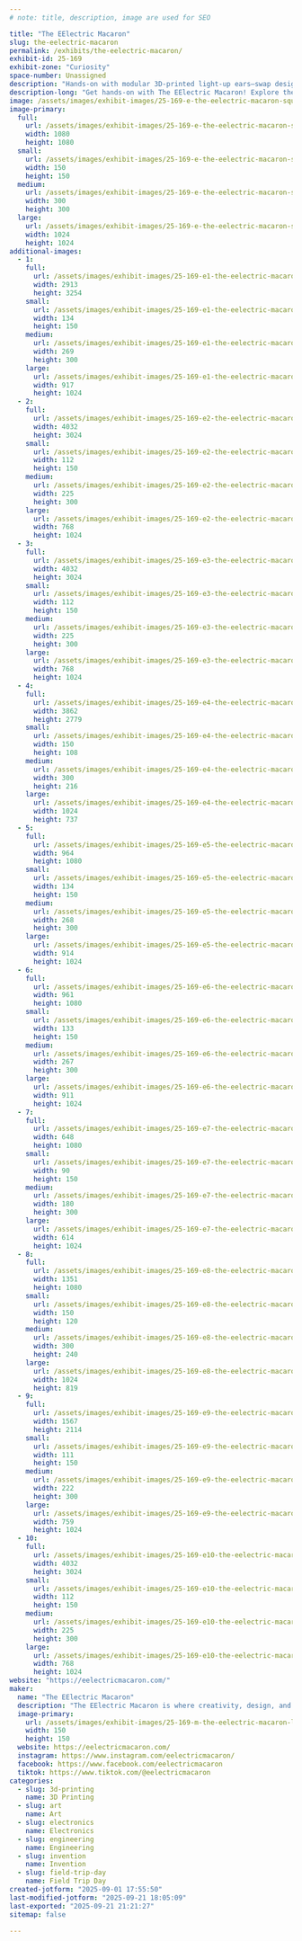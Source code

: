 ```yaml
---
# note: title, description, image are used for SEO

title: "The EElectric Macaron"
slug: the-eelectric-macaron
permalink: /exhibits/the-eelectric-macaron/
exhibit-id: 25-169
exhibit-zone: "Curiosity"
space-number: Unassigned
description: "Hands-on with modular 3D-printed light-up ears—swap designs, change colors, and spark creativity!"
description-long: "Get hands-on with The EElectric Macaron! Explore the magic of modular 3D-printed design. Experiment with customizable light-up units, swapping ear designs and playing with color-changing lights to match moods, outfits, or favorite characters. These same units can also transform into glowing home décor, bringing a spark of creativity to bookshelves, desks, and cozy corners. Learn how creativity, technology, and design come together to create a unique unit for both wearable magic and personalized spaces."
image: /assets/images/exhibit-images/25-169-e-the-eelectric-macaron-squaregrid-2-grid-maker-300x300.png
image-primary: 
  full:
    url: /assets/images/exhibit-images/25-169-e-the-eelectric-macaron-squaregrid-2-grid-maker-full.png
    width: 1080
    height: 1080
  small:
    url: /assets/images/exhibit-images/25-169-e-the-eelectric-macaron-squaregrid-2-grid-maker-150x150.png
    width: 150
    height: 150
  medium:
    url: /assets/images/exhibit-images/25-169-e-the-eelectric-macaron-squaregrid-2-grid-maker-300x300.png
    width: 300
    height: 300
  large:
    url: /assets/images/exhibit-images/25-169-e-the-eelectric-macaron-squaregrid-2-grid-maker-1024x1024.png
    width: 1024
    height: 1024
additional-images: 
  - 1:
    full:
      url: /assets/images/exhibit-images/25-169-e1-the-eelectric-macaron-alice-bag-full.jpg
      width: 2913
      height: 3254
    small:
      url: /assets/images/exhibit-images/25-169-e1-the-eelectric-macaron-alice-bag-134x150.jpg
      width: 134
      height: 150
    medium:
      url: /assets/images/exhibit-images/25-169-e1-the-eelectric-macaron-alice-bag-269x300.jpg
      width: 269
      height: 300
    large:
      url: /assets/images/exhibit-images/25-169-e1-the-eelectric-macaron-alice-bag-917x1024.jpg
      width: 917
      height: 1024
  - 2:
    full:
      url: /assets/images/exhibit-images/25-169-e2-the-eelectric-macaron-lights-out-full.jpg
      width: 4032
      height: 3024
    small:
      url: /assets/images/exhibit-images/25-169-e2-the-eelectric-macaron-lights-out-112x150.jpg
      width: 112
      height: 150
    medium:
      url: /assets/images/exhibit-images/25-169-e2-the-eelectric-macaron-lights-out-225x300.jpg
      width: 225
      height: 300
    large:
      url: /assets/images/exhibit-images/25-169-e2-the-eelectric-macaron-lights-out-768x1024.jpg
      width: 768
      height: 1024
  - 3:
    full:
      url: /assets/images/exhibit-images/25-169-e3-the-eelectric-macaron-caught-up-full.jpg
      width: 4032
      height: 3024
    small:
      url: /assets/images/exhibit-images/25-169-e3-the-eelectric-macaron-caught-up-112x150.jpg
      width: 112
      height: 150
    medium:
      url: /assets/images/exhibit-images/25-169-e3-the-eelectric-macaron-caught-up-225x300.jpg
      width: 225
      height: 300
    large:
      url: /assets/images/exhibit-images/25-169-e3-the-eelectric-macaron-caught-up-768x1024.jpg
      width: 768
      height: 1024
  - 4:
    full:
      url: /assets/images/exhibit-images/25-169-e4-the-eelectric-macaron-alice-flowers-full.jpg
      width: 3862
      height: 2779
    small:
      url: /assets/images/exhibit-images/25-169-e4-the-eelectric-macaron-alice-flowers-150x108.jpg
      width: 150
      height: 108
    medium:
      url: /assets/images/exhibit-images/25-169-e4-the-eelectric-macaron-alice-flowers-300x216.jpg
      width: 300
      height: 216
    large:
      url: /assets/images/exhibit-images/25-169-e4-the-eelectric-macaron-alice-flowers-1024x737.jpg
      width: 1024
      height: 737
  - 5:
    full:
      url: /assets/images/exhibit-images/25-169-e5-the-eelectric-macaron-apple-banner-full.jpeg
      width: 964
      height: 1080
    small:
      url: /assets/images/exhibit-images/25-169-e5-the-eelectric-macaron-apple-banner-134x150.jpeg
      width: 134
      height: 150
    medium:
      url: /assets/images/exhibit-images/25-169-e5-the-eelectric-macaron-apple-banner-268x300.jpeg
      width: 268
      height: 300
    large:
      url: /assets/images/exhibit-images/25-169-e5-the-eelectric-macaron-apple-banner-914x1024.jpeg
      width: 914
      height: 1024
  - 6:
    full:
      url: /assets/images/exhibit-images/25-169-e6-the-eelectric-macaron-dragon-banner-full.jpeg
      width: 961
      height: 1080
    small:
      url: /assets/images/exhibit-images/25-169-e6-the-eelectric-macaron-dragon-banner-133x150.jpeg
      width: 133
      height: 150
    medium:
      url: /assets/images/exhibit-images/25-169-e6-the-eelectric-macaron-dragon-banner-267x300.jpeg
      width: 267
      height: 300
    large:
      url: /assets/images/exhibit-images/25-169-e6-the-eelectric-macaron-dragon-banner-911x1024.jpeg
      width: 911
      height: 1024
  - 7:
    full:
      url: /assets/images/exhibit-images/25-169-e7-the-eelectric-macaron-winter-banner-full.jpeg
      width: 648
      height: 1080
    small:
      url: /assets/images/exhibit-images/25-169-e7-the-eelectric-macaron-winter-banner-90x150.jpeg
      width: 90
      height: 150
    medium:
      url: /assets/images/exhibit-images/25-169-e7-the-eelectric-macaron-winter-banner-180x300.jpeg
      width: 180
      height: 300
    large:
      url: /assets/images/exhibit-images/25-169-e7-the-eelectric-macaron-winter-banner-614x1024.jpeg
      width: 614
      height: 1024
  - 8:
    full:
      url: /assets/images/exhibit-images/25-169-e8-the-eelectric-macaron-buildyourown-pink-polka-full.jpg
      width: 1351
      height: 1080
    small:
      url: /assets/images/exhibit-images/25-169-e8-the-eelectric-macaron-buildyourown-pink-polka-150x120.jpg
      width: 150
      height: 120
    medium:
      url: /assets/images/exhibit-images/25-169-e8-the-eelectric-macaron-buildyourown-pink-polka-300x240.jpg
      width: 300
      height: 240
    large:
      url: /assets/images/exhibit-images/25-169-e8-the-eelectric-macaron-buildyourown-pink-polka-1024x819.jpg
      width: 1024
      height: 819
  - 9:
    full:
      url: /assets/images/exhibit-images/25-169-e9-the-eelectric-macaron-mal-nat-full.jpg
      width: 1567
      height: 2114
    small:
      url: /assets/images/exhibit-images/25-169-e9-the-eelectric-macaron-mal-nat-111x150.jpg
      width: 111
      height: 150
    medium:
      url: /assets/images/exhibit-images/25-169-e9-the-eelectric-macaron-mal-nat-222x300.jpg
      width: 222
      height: 300
    large:
      url: /assets/images/exhibit-images/25-169-e9-the-eelectric-macaron-mal-nat-759x1024.jpg
      width: 759
      height: 1024
  - 10:
    full:
      url: /assets/images/exhibit-images/25-169-e10-the-eelectric-macaron-mal-bag-full.jpg
      width: 4032
      height: 3024
    small:
      url: /assets/images/exhibit-images/25-169-e10-the-eelectric-macaron-mal-bag-112x150.jpg
      width: 112
      height: 150
    medium:
      url: /assets/images/exhibit-images/25-169-e10-the-eelectric-macaron-mal-bag-225x300.jpg
      width: 225
      height: 300
    large:
      url: /assets/images/exhibit-images/25-169-e10-the-eelectric-macaron-mal-bag-768x1024.jpg
      width: 768
      height: 1024
website: "https://eelectricmacaron.com/"
maker: 
  name: "The EElectric Macaron"
  description: "The EElectric Macaron is where creativity, design, and technology come together to create magical light-up ears. Each pair features 3D printed components, and a unique modular system, allowing designs and colors to be mixed, matched, and customized in seconds. Inspired by fandoms, fashion, and personal expression, these ears are more than just accessories—they’re interactive art. Perfect for cosplay, park hopping, and parties, they also extend beyond wearable magic. The same light-up units can be used for home décor, adding a personalized glow to bookshelves, desks, and creative spaces. Each piece bringing enchantment to everyday life."
  image-primary:
    url: /assets/images/exhibit-images/25-169-m-the-eelectric-macaron-logo-pastel-purplebackground-150x150.png
    width: 150
    height: 150
  website: https://eelectricmacaron.com/
  instagram: https://www.instagram.com/eelectricmacaron/
  facebook: https://www.facebook.com/eelectricmacaron
  tiktok: https://www.tiktok.com/@eelectricmacaron
categories: 
  - slug: 3d-printing
    name: 3D Printing
  - slug: art
    name: Art
  - slug: electronics
    name: Electronics
  - slug: engineering
    name: Engineering
  - slug: invention
    name: Invention
  - slug: field-trip-day
    name: Field Trip Day
created-jotform: "2025-09-01 17:55:50"
last-modified-jotform: "2025-09-21 18:05:09"
last-exported: "2025-09-21 21:21:27"
sitemap: false

---
```

